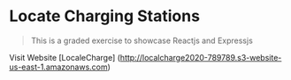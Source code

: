 # Locate Charging Stations
> This is a graded exercise to showcase Reactjs and Expressjs 


Visit Website [LocaleCharge] (http://localcharge2020-789789.s3-website-us-east-1.amazonaws.com)